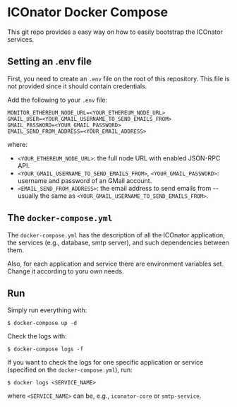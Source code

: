 # ICOnator Docker Compose

This git repo provides a easy way on how to easily bootstrap the ICOnator services.

## Setting an .env file

First, you need to create an `.env` file on the root of this repository. This file is not provided since it should contain credentials.

Add the following to your `.env` file:

```
MONITOR_ETHEREUM_NODE_URL=<YOUR_ETHEREUM_NODE_URL>
GMAIL_USER=<YOUR_GMAIL_USERNAME_TO_SEND_EMAILS_FROM>
GMAIL_PASSWORD=<YOUR_GMAIL_PASSWORD>
EMAIL_SEND_FROM_ADDRESS=<YOUR_EMAIL_ADDRESS>
```

where:

* `<YOUR_ETHEREUM_NODE_URL>`: the full node URL with enabled JSON-RPC API. 
* `<YOUR_GMAIL_USERNAME_TO_SEND_EMAILS_FROM>`, `<YOUR_GMAIL_PASSWORD>`: username and password of an GMail account.
* `<EMAIL_SEND_FROM_ADDRESS>`: the email address to send emails from -- usually the same as `<YOUR_GMAIL_USERNAME_TO_SEND_EMAILS_FROM>`.

## The `docker-compose.yml`

The `docker-compose.yml` has the description of all the ICOnator application, the services (e.g., database, smtp server), and such dependencies between them.

Also, for each application and service there are environment variables set. Change it according to yoru own needs.

## Run

Simply run everything with:

```
$ docker-compose up -d
```

Check the logs with:

```
$ docker-compose logs -f
```

If you want to check the logs for one specific application or service (specified on the `docker-compose.yml`), run:

```
$ docker logs <SERVICE_NAME>
```

where `<SERVICE_NAME>` can be, e.g., `iconator-core` or `smtp-service`.


